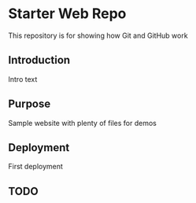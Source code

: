 # Starter Web Repo

This repository is for showing how Git and GitHub work

## Introduction

Intro text

## Purpose

Sample website with plenty of files for demos

## Deployment

First deployment

## TODO